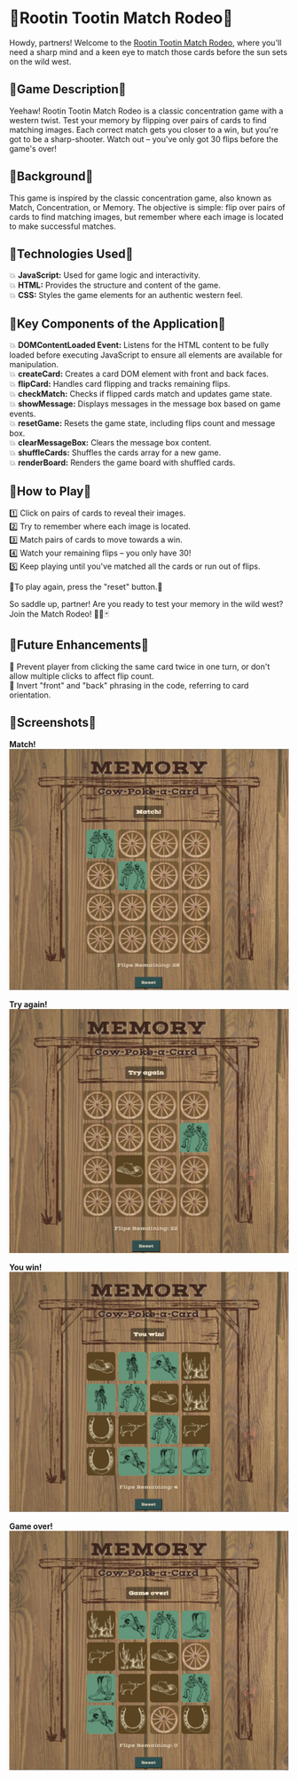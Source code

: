 # 🐎Rootin Tootin Match Rodeo🤠

Howdy, partners! Welcome to the [Rootin Tootin Match Rodeo](https://redhedredemption.github.io/project-1-match-game/), where you'll need a sharp mind and a keen eye to match those cards before the sun sets on the wild west.

## 🌵Game Description🌵
Yeehaw! Rootin Tootin Match Rodeo is a classic concentration game with a western twist. Test your memory by flipping over pairs of cards to find matching images. Each correct match gets you closer to a win, but you're got to be a sharp-shooter. Watch out – you've only got 30 flips before the game's over!


## 🌵Background🌵
This game is inspired by the classic concentration game, also known as Match, Concentration, or Memory. The objective is simple: flip over pairs of cards to find matching images, but remember where each image is located to make successful matches.


## 🌵Technologies Used🌵
💥 **JavaScript:** Used for game logic and interactivity.  
💥 **HTML:** Provides the structure and content of the game.  
💥 **CSS:** Styles the game elements for an authentic western feel.  


## 🌵Key Components of the Application🌵
💥 **DOMContentLoaded Event:** Listens for the HTML content to be fully loaded before executing JavaScript to ensure all elements are available for manipulation.  
💥 **createCard:** Creates a card DOM element with front and back faces.  
💥 **flipCard:** Handles card flipping and tracks remaining flips.  
💥 **checkMatch:** Checks if flipped cards match and updates game state.  
💥 **showMessage:** Displays messages in the message box based on game events.  
💥 **resetGame:** Resets the game state, including flips count and message box.  
💥 **clearMessageBox:** Clears the message box content.  
💥 **shuffleCards:** Shuffles the cards array for a new game.  
💥 **renderBoard:** Renders the game board with shuffled cards.  


## 🌵How to Play🌵
1️⃣ Click on pairs of cards to reveal their images.  
2️⃣ Try to remember where each image is located.  
3️⃣ Match pairs of cards to move towards a win.  
4️⃣ Watch your remaining flips – you only have 30!  
5️⃣ Keep playing until you've matched all the cards or run out of flips.  

🧨To play again, press the "reset" button.🧨

So saddle up, partner! Are you ready to test your memory in the wild west? Join the Match Rodeo! 🤠🌵🃏


## 🌵Future Enhancements🌵
💠 Prevent player from clicking the same card twice in one turn, or don't allow multiple clicks to affect flip count.  
💠 Invert "front" and "back" phrasing in the code, referring to card orientation.

## 🌵Screenshots🌵
**Match!**
    ![Card match](https://github.com/redhedredemption/project-1-match-game/blob/main/images/screenshot%20match.PNG?raw=true "Card match")

**Try again!**
    ![Card mismatch](https://github.com/redhedredemption/project-1-match-game/blob/main/images/screenshot%20try%20again.png?raw=true "Card mismatch")

**You win!**
    ![Game win](https://github.com/redhedredemption/project-1-match-game/blob/main/images/screenshot%20you%20win.PNG?raw=true "Game win")

**Game over!**
    ![Game loss](https://github.com/redhedredemption/project-1-match-game/blob/main/images/screenshot%20game%20over.PNG?raw=true "Game loss")
